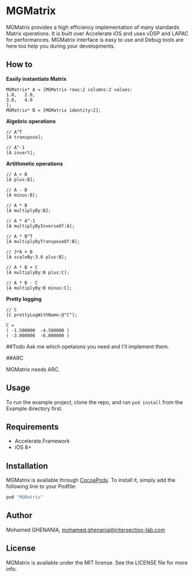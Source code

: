 # MGMatrix
MGMatrix provides a high efficiency implementation of many standards Matrix operations.
It is built over Accelerate iOS and uses vDSP and LAPAC for performances. 
MGMatrix interface is easy to use and Debug tools are here too help you during your developments.

## How to

**Easily instantiate Matrix**

```ObjC
MGMatrix* A = [MGMatrix rows:2 columns:2 values:
1.0,   2.0,
3.0,   4.0
];
MGMatrix* B = [MGMatrix identity:2];
```

**Algebric operations**

```ObjC
// A^T
[A transpose];

// A^-1
[A invert];
```    
**Artithmetic operations**

```ObjC
// A + B
[A plus:B];

// A - B
[A minus:B];

// A * B
[A multiplyBy:B];

// A * A^-1
[A multiplyByInverseOf:A];

// A * B^T
[A multiplyByTransposeOf:B];

// 3*A + B
[A scaleBy:3.0 plus:B];

// A * B + C
[A multiplyBy:B plus:C];

// A * B - C
[A multiplyBy:B minus:C];
```

**Pretty logging**

```ObjC
// C
[C prettyLogWithName:@"C"];
```
```string
C = 
( -1.500000  -4.500000 )
( -3.000000  -6.000000 )
```


##Todo
Ask me which opetaions you need and I'll implement them.


##ARC

MGMatrix needs ARC.


## Usage

To run the example project, clone the repo, and run `pod install` from the Example directory first.

## Requirements

-  Accelerate.Framework
-  iOS 8+

## Installation

MGMatrix is available through [CocoaPods](http://cocoapods.org). To install
it, simply add the following line to your Podfile:

```ruby
pod "MGMatrix"
```

## Author

Mohamed GHENANIA, mohamed.ghenania@intersection-lab.com

## License

MGMatrix is available under the MIT license. See the LICENSE file for more info.
